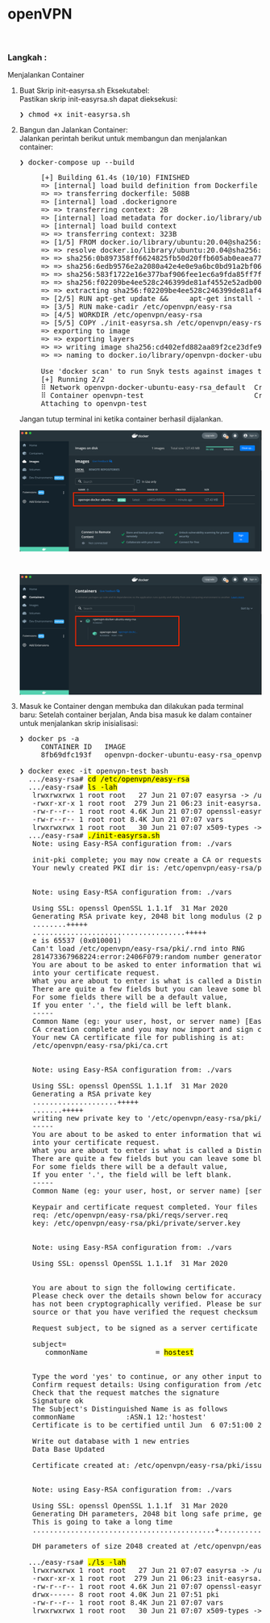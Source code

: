 # openVPN

&nbsp;

### Langkah : 
Menjalankan Container
1. Buat Skrip init-easyrsa.sh Eksekutabel: <br />
   Pastikan skrip init-easyrsa.sh dapat dieksekusi:
   <pre>
   ❯ chmod +x init-easyrsa.sh
   </pre>

2. Bangun dan Jalankan Container: <br />
   Jalankan perintah berikut untuk membangun dan menjalankan container:
   <pre>
   ❯ docker-compose up --build
   </pre>
   <pre>
        [+] Building 61.4s (10/10) FINISHED                                                                                                                                                                                    
        => [internal] load build definition from Dockerfile                                                                                       0.0s
        => => transferring dockerfile: 508B                                                                                                       0.0s
        => [internal] load .dockerignore                                                                                                          0.0s
        => => transferring context: 2B                                                                                                            0.0s
        => [internal] load metadata for docker.io/library/ubuntu:20.04                                                                            4.3s
        => [internal] load build context                                                                                                          0.0s
        => => transferring context: 323B                                                                                                          0.0s
        => [1/5] FROM docker.io/library/ubuntu:20.04@sha256:0b897358ff6624825fb50d20ffb605ab0eaea77ced0adb8c6a4b756513dec6fc                      14.8s
        => => resolve docker.io/library/ubuntu:20.04@sha256:0b897358ff6624825fb50d20ffb605ab0eaea77ced0adb8c6a4b756513dec6fc                      0.0s
        => => sha256:0b897358ff6624825fb50d20ffb605ab0eaea77ced0adb8c6a4b756513dec6fc 1.13kB / 1.13kB                                             0.0s
        => => sha256:6edb9576e2a2080a42e4e0e9a6bc0bd91a2bf06375f9832d400bf33841d35ece 424B / 424B                                                 0.0s
        => => sha256:583f1722e16e377baf906fee1ec6a9fda85ff7f3d13f536f912998601fd85ed8 2.31kB / 2.31kB                                             0.0s
        => => sha256:f02209be4ee528c246399de81af4552e52adb005a8a499815607b6b0d42746bf 25.97MB / 25.97MB                                           14.0s
        => => extracting sha256:f02209be4ee528c246399de81af4552e52adb005a8a499815607b6b0d42746bf                                                  0.7s
        => [2/5] RUN apt-get update &&     apt-get install -y openvpn easy-rsa &&     apt-get clean &&     rm -rf /var/lib/apt/lists/*            41.7s
        => [3/5] RUN make-cadir /etc/openvpn/easy-rsa                                                                                             0.1s
        => [4/5] WORKDIR /etc/openvpn/easy-rsa                                                                                                    0.0s 
        => [5/5] COPY ./init-easyrsa.sh /etc/openvpn/easy-rsa/                                                                                    0.0s 
        => exporting to image                                                                                                                     0.3s 
        => => exporting layers                                                                                                                    0.3s 
        => => writing image sha256:cd402efd882aa89f2ce23dfe93299c2bd3ba24436ec0bec978faf9c98023357c                                               0.0s 
        => => naming to docker.io/library/openvpn-docker-ubuntu-easy-rsa_openvpn                                                                  0.0s

        Use 'docker scan' to run Snyk tests against images to find vulnerabilities and learn how to fix them
        [+] Running 2/2
        ⠿ Network openvpn-docker-ubuntu-easy-rsa_default  Created                                                                                 0.0s
        ⠿ Container openvpn-test                          Created                                                                                 0.0s
        Attaching to openvpn-test   
   </pre>
   Jangan tutup terminal ini ketika container berhasil dijalankan.

   <div align="center">
      <img src="./gambar-petunjuk/ss_docker_desktop_001.png" alt="ss_docker_desktop" style="display: block; margin: 0 auto;">
   </div>

   &nbsp;

   <div align="center">
      <img src="./gambar-petunjuk/ss_docker_desktop_002.png" alt="ss_docker_desktop" style="display: block; margin: 0 auto;">
   </div>

3. Masuk ke Container dengan membuka dan dilakukan pada terminal baru:
   Setelah container berjalan, Anda bisa masuk ke dalam container untuk menjalankan skrip inisialisasi:
   <pre>
   ❯ docker ps -a
        CONTAINER ID   IMAGE                                    COMMAND   CREATED          STATUS          PORTS                    NAMES
        8fb69dfc193f   openvpn-docker-ubuntu-easy-rsa_openvpn   "bash"    17 minutes ago   Up 17 minutes   0.0.0.0:1194->1194/udp   openvpn-test

   ❯ docker exec -it openvpn-test bash
     .../easy-rsa# <mark>cd /etc/openvpn/easy-rsa</mark>
     .../easy-rsa# <mark>ls -lah</mark>
      lrwxrwxrwx 1 root root   27 Jun 21 07:07 easyrsa -> /usr/share/easy-rsa/easyrsa
      -rwxr-xr-x 1 root root  279 Jun 21 06:23 init-easyrsa.sh
      -rw-r--r-- 1 root root 4.6K Jun 21 07:07 openssl-easyrsa.cnf
      -rw-r--r-- 1 root root 8.4K Jun 21 07:07 vars
      lrwxrwxrwx 1 root root   30 Jun 21 07:07 x509-types -> /usr/share/easy-rsa/x509-types
     .../easy-rsa# <mark>./init-easyrsa.sh</mark>
      Note: using Easy-RSA configuration from: ./vars

      init-pki complete; you may now create a CA or requests.
      Your newly created PKI dir is: /etc/openvpn/easy-rsa/pki


      Note: using Easy-RSA configuration from: ./vars

      Using SSL: openssl OpenSSL 1.1.1f  31 Mar 2020
      Generating RSA private key, 2048 bit long modulus (2 primes)
      ........+++++
      ....................................+++++
      e is 65537 (0x010001)
      Can't load /etc/openvpn/easy-rsa/pki/.rnd into RNG
      281473367968224:error:2406F079:random number generator:RAND_load_file:Cannot open file:../crypto/rand/randfile.c:98:Filename=/etc/openvpn/easy-rsa/pki/.rnd
      You are about to be asked to enter information that will be incorporated
      into your certificate request.
      What you are about to enter is what is called a Distinguished Name or a DN.
      There are quite a few fields but you can leave some blank
      For some fields there will be a default value,
      If you enter '.', the field will be left blank.
      -----
      Common Name (eg: your user, host, or server name) [Easy-RSA CA]:
      CA creation complete and you may now import and sign cert requests.
      Your new CA certificate file for publishing is at:
      /etc/openvpn/easy-rsa/pki/ca.crt


      Note: using Easy-RSA configuration from: ./vars

      Using SSL: openssl OpenSSL 1.1.1f  31 Mar 2020
      Generating a RSA private key
      ....................+++++
      .......+++++
      writing new private key to '/etc/openvpn/easy-rsa/pki/private/server.key.sXtcKOiK7S'
      -----
      You are about to be asked to enter information that will be incorporated
      into your certificate request.
      What you are about to enter is what is called a Distinguished Name or a DN.
      There are quite a few fields but you can leave some blank
      For some fields there will be a default value,
      If you enter '.', the field will be left blank.
      -----
      Common Name (eg: your user, host, or server name) [server]:hostest

      Keypair and certificate request completed. Your files are:
      req: /etc/openvpn/easy-rsa/pki/reqs/server.req
      key: /etc/openvpn/easy-rsa/pki/private/server.key


      Note: using Easy-RSA configuration from: ./vars

      Using SSL: openssl OpenSSL 1.1.1f  31 Mar 2020


      You are about to sign the following certificate.
      Please check over the details shown below for accuracy. Note that this request
      has not been cryptographically verified. Please be sure it came from a trusted
      source or that you have verified the request checksum with the sender.

      Request subject, to be signed as a server certificate for 1080 days:

      subject=
         commonName                = <mark>hostest</mark>


      Type the word 'yes' to continue, or any other input to abort.
      Confirm request details: Using configuration from /etc/openvpn/easy-rsa/pki/safessl-easyrsa.cnf
      Check that the request matches the signature
      Signature ok
      The Subject's Distinguished Name is as follows
      commonName            :ASN.1 12:'hostest'
      Certificate is to be certified until Jun  6 07:51:00 2027 GMT (1080 days)

      Write out database with 1 new entries
      Data Base Updated

      Certificate created at: /etc/openvpn/easy-rsa/pki/issued/server.crt


      Note: using Easy-RSA configuration from: ./vars

      Using SSL: openssl OpenSSL 1.1.1f  31 Mar 2020
      Generating DH parameters, 2048 bit long safe prime, generator 2
      This is going to take a long time      
      ...........................................+.........................................................................+.......+.............+......................................................................................................................................................++*++*++*++*

      DH parameters of size 2048 created at /etc/openvpn/easy-rsa/pki/dh.pem

     .../easy-rsa# <mark>./ls -lah</mark>
      lrwxrwxrwx 1 root root   27 Jun 21 07:07 easyrsa -> /usr/share/easy-rsa/easyrsa
      -rwxr-xr-x 1 root root  279 Jun 21 06:23 init-easyrsa.sh
      -rw-r--r-- 1 root root 4.6K Jun 21 07:07 openssl-easyrsa.cnf
      drwx------ 8 root root 4.0K Jun 21 07:51 pki
      -rw-r--r-- 1 root root 8.4K Jun 21 07:07 vars
      lrwxrwxrwx 1 root root   30 Jun 21 07:07 x509-types -> /usr/share/easy-rsa/x509-types      
   </pre>